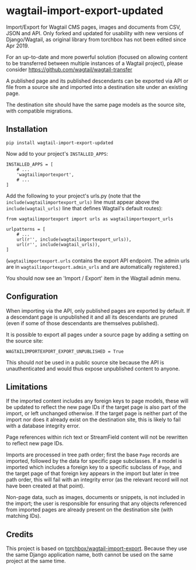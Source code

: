 # wagtail-import-export-updated
Import/Export for Wagtail CMS pages, images and documents from CSV, JSON and API. Only forked and updated for usability with new versions of Django/Wagtail, as original library from torchbox has not been edited since Apr 2019.

For an up-to-date and more powerful solution (focused on allowing content to be transferred between multiple instances of a Wagtail project), please consider https://github.com/wagtail/wagtail-transfer

A published page and its published descendants can be exported via API or file from a source site and imported into a destination site under an existing page.

The destination site should have the same page models as the source site, with compatible migrations.

## Installation

    pip install wagtail-import-export-updated

Now add to your project's `INSTALLED_APPS`:

    INSTALLED_APPS = [
        # ...
        'wagtailimportexport',
        # ...
    ]

Add the following to your project's urls.py (note that the `include(wagtailimportexport_urls)` line must appear above the `include(wagtail_urls)` line that defines Wagtail's default routes):

    from wagtailimportexport import urls as wagtailimportexport_urls

    urlpatterns = [
        # ...
        url(r'', include(wagtailimportexport_urls)),
        url(r'', include(wagtail_urls)),
    ]

(`wagtailimportexport.urls` contains the export API endpoint. The admin urls are in `wagtailimportexport.admin_urls` and
are automatically registered.)

You should now see an 'Import / Export' item in the Wagtail admin menu.

## Configuration

When importing via the API, only published pages are exported by default. If a descendant page is unpublished it and all its descendants are pruned (even if some of those descendants are themselves published).

It is possible to export all pages under a source page by adding a setting on the source site:

    WAGTAILIMPORTEXPORT_EXPORT_UNPUBLISHED = True

This should *not* be used in a public source site because the API is unauthenticated and would thus expose unpublished content to anyone.


## Limitations

If the imported content includes any foreign keys to page models, these will be updated to reflect the new page IDs if the target page is also part of the import, or left unchanged otherwise. If the target page is neither part of the import nor does it already exist on the destination site, this is likely to fail with a database integrity error.

Page references within rich text or StreamField content will not be rewritten to reflect new page IDs.

Imports are processed in tree path order; first the base `Page` records are imported, followed by the data for specific page subclasses. If a model is imported which includes a foreign key to a specific subclass of `Page`, and the target page of that foreign key appears in the import but later in tree path order, this will fail with an integrity error (as the relevant record will not have been created at that point).

Non-page data, such as images, documents or snippets, is not included in the import; the user is responsible for ensuring that any objects referenced from imported pages are already present on the destination site (with matching IDs).

## Credits
This project is based on [torchbox/wagtail-import-export](https://github.com/torchbox/wagtail-import-export). Because they use the same Django application name, both cannot be used on the same project at the same time.
